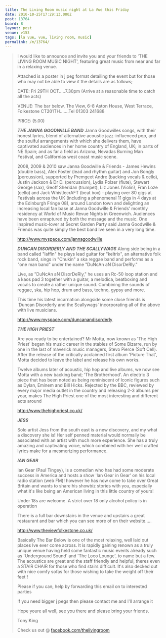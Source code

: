 ```yaml
---
title: The Living Room music night at La Vue this Friday
date: 2010-10-25T17:29:13.000Z
post: 13764
board: 8
layout: post
venue: v153
tags: [la vue, vue, living room, music]
permalink: /m/13764/
---
```

<blockquote>I would like to announce and invite you and your friends to 'THE LIVING ROOM MUSIC NIGHT', featuring great music from near and far in a relaxing venue.

Attached is a poster in j peg format detailing the event but for those who may not be able to view it the details are as follows;
 
DATE: Fri 29TH OCT.....7.30pm (Arrive at a reasonable time to catch all the acts)
 
VENUE: The bar below, The View, 6-8 Aston House, West Terrace, Folkestone CT201TH.......Tel 01303 241688
 
PRICE: (5.00)
 

***THE JANNA GOODWILLE BAND***
Janna Goodwilles songs, with their honest lyrics, blend of alternative acoustic jazz-influenced pop, and the soulful arrangements with which she delivers them, have captivated audiences in her home country of England, UK; in parts of NE Spain; and as far a field as Arizona, Nevadas Burning Man Festival, and Californias west coast music scene.

2008, 2009 & 2010 saw Janna Goodwille & Friends - James Hewins (double bass), Alex Foster (lead and rhythm guitar) and Jon Bongly (percussion), supported by Premgeet Andre (backing vocals & cello), Justin Jackson & Dr D. (percussion), Lydia Polzer (flute), Stewart George (sax), Geoff Sheridan (trumpet), Liz Jones (Violin), Fran Loze (cello) and Jack WhistlecrAFT (beat box) - playing over 80 gigs at Festivals across the UK (including a phenomenal 11 gigs in 4 days at the Edinburgh Fringe 08), around London town and delighting an increasing local fan base at Janna Goodwille & Friends' monthly residency at World of Music Revue Nights in Greenwich. Audiences have been enraptured by both the message and the music. One inspired music-lover at Secret Garden Party said Janna Goodwille & Friends was quite simply the best band Ive seen in a very long time.

 http://www.myspace.com/jannagoodwille


***DUNCAN DISORDERLY AND THE SCALLYWAGS***
Along side being in a band called "laffin" he plays lead guitar for "keltrix", an alternative folk rock band, sings in "Chukin" a ska reggae band and performs as a "one man band" under the name "DuNcAn aN DisorDeRly."

Live, as "DuNcAn aN DisorDeRly," he uses an Rc-50 loop station and a kaos pad 3 together with a guitar, a melodica, beatboxing and vocals to create a rather unique sound. Combining the sounds of reggae, ska, hip hop, drum and bass, techno, gypsy and more.

This time his latest incarnation alongside some close friends is 'Duncan Disorderly and the Scallywags' incorporating all of the above with live musicians.

http://www.myspace.com/duncanandisorderly


***THE HIGH PRIEST***

Are you ready to be entertained? Mr Motta, now known as 'The High Priest' began his music career in the stables of Some Bizarre, run by one in the last of maverick music managers, Stevo Pierce (Soft Cell). After the release of the critically acclaimed first album 'Picture That', Motta decided to leave the label and release his own works.

Twelve albums later of acoustic, hip hop and live albums, we now see Motta with a new backing band; 'The Brotherhood'. An electric 3 piece that has been noted as being reminiscent of Iconic figures such as Dylan, Eminem and Bill Hicks.
Rejected by the BBC, reviewed by every major media outlet in the country and releasing 2-3 albums per year, makes The High Priest one of the most interesting and different acts around

http://www.thehighpriest.co.uk/



***JESS***

Solo artist Jess from the south east is a new discovery, and my what a discovery she is! Her self penned material would normally be associated with an artist with much more experience. She has a truly amazing and captivating voice, which combined with her well crafted lyrics make for a mesmerizing performance. 


***IAN GEAR***

Ian Gear (Paul Tingey), is a comedian who has had some moderate success in America and hosts a show 'Ian Gear in Gear' on his local radio station (web FM)! however he has now come to take over Great Britain and wants to share his showbiz stories with you, especially what it's like being an American living in this little country of yours!
 

Under 18s are welcome. A strict over 18 only alcohol policy is in operation
 
There is a full bar downstairs in the venue and upstairs a great restaurant and bar which you can see more of on their website.....
 
http://www.theviewfolkestone.co.uk/
 
Basically The Bar Below is one of the most relaxing, well laid out places Ive ever come across. It is rapidly gaining renown as a truly unique venue having held some fantastic music events already such as 'Underground Sound' and 'The Loco Lounge', to name but a few. The acoustics are great and the staff friendly and helpful, theres even a STAIR CHAIR for those who find stairs difficult. It's also decked out with nice comfy sofas for those wishing to take the weight off their feet !
 
Please if you can, help by forwarding this email on to interested parties
 

If you need bigger j pegs then please contact me and I'll arrange it


Hope youre all well, see you there and please bring your friends. 
 

 

  Tony King 

 
Check us out @ 
<a href="http://www.facebook.com/thelivingroom">facebook.com/thelivingroom</a></blockquote>
